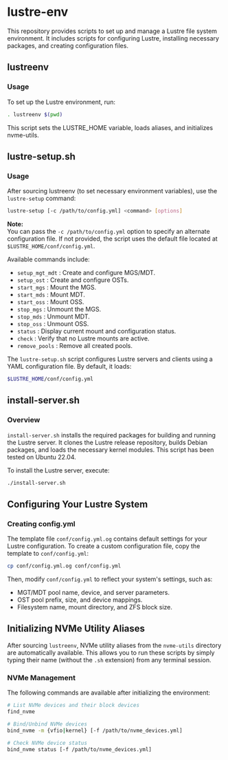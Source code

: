 # lustre-env

This repository provides scripts to set up and manage a Lustre file
system environment. It includes scripts for configuring Lustre,
installing necessary packages, and creating configuration files.

## lustreenv

### Usage
To set up the Lustre environment, run:
```bash
. lustreenv $(pwd)
```

This script sets the LUSTRE_HOME variable, loads aliases, and initializes nvme-utils.

## lustre-setup.sh

### Usage
After sourcing lustreenv (to set necessary environment variables),
use the `lustre-setup` command:

```bash
lustre-setup [-c /path/to/config.yml] <command> [options]
```
**Note:**  
You can pass the `-c /path/to/config.yml` option to specify an alternate
configuration file. If not provided, the script uses the default file located
at `$LUSTRE_HOME/conf/config.yml`.

Available commands include:
- `setup_mgt_mdt` : Create and configure MGS/MDT.
- `setup_ost`     : Create and configure OSTs.
- `start_mgs`     : Mount the MGS.
- `start_mds`     : Mount MDT.
- `start_oss`     : Mount OSS.
- `stop_mgs`      : Unmount the MGS.
- `stop_mds`      : Unmount MDT.
- `stop_oss`      : Unmount OSS.
- `status`        : Display current mount and configuration status.
- `check`         : Verify that no Lustre mounts are active.
- `remove_pools`  : Remove all created pools.

The `lustre-setup.sh` script configures Lustre servers and clients using a YAML configuration file. By default, it loads:
```bash
$LUSTRE_HOME/conf/config.yml
```

## install-server.sh

### Overview
`install-server.sh` installs the required packages for building and running the
Lustre server. It clones the Lustre release repository, builds Debian packages,
and loads the necessary kernel modules.
This script has been tested on Ubuntu 22.04.

To install the Lustre server, execute:
```bash
./install-server.sh
```

## Configuring Your Lustre System

### Creating config.yml
The template file `conf/config.yml.og` contains default settings for your Lustre
configuration. To create a custom configuration file, copy the template to
`conf/config.yml`:
```bash
cp conf/config.yml.og conf/config.yml
```
Then, modify `conf/config.yml` to reflect your system's settings, such as:
- MGT/MDT pool name, device, and server parameters.
- OST pool prefix, size, and device mappings.
- Filesystem name, mount directory, and ZFS block size.

## Initializing NVMe Utility Aliases

After sourcing `lustreenv`, NVMe utility aliases from the `nvme-utils` directory are automatically available. This allows you to run these scripts by simply typing their name (without the `.sh` extension) from any terminal session.

### NVMe Management
The following commands are available after initializing the environment:

```bash
# List NVMe devices and their block devices
find_nvme

# Bind/Unbind NVMe devices
bind_nvme -m {vfio|kernel} [-f /path/to/nvme_devices.yml]

# Check NVMe device status
bind_nvme status [-f /path/to/nvme_devices.yml]
```
